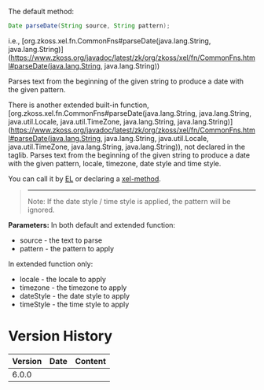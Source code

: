 The default method:

```java
Date parseDate(String source, String pattern);
```

  
i.e.,
[org.zkoss.xel.fn.CommonFns#parseDate(java.lang.String, java.lang.String)](https://www.zkoss.org/javadoc/latest/zk/org/zkoss/xel/fn/CommonFns.html#parseDate(java.lang.String, java.lang.String))

Parses text from the beginning of the given string to produce a date
with the given pattern.

There is another extended built-in function,
[org.zkoss.xel.fn.CommonFns#parseDate(java.lang.String, java.lang.String, java.util.Locale, java.util.TimeZone, java.lang.String, java.lang.String)](https://www.zkoss.org/javadoc/latest/zk/org/zkoss/xel/fn/CommonFns.html#parseDate(java.lang.String, java.lang.String, java.util.Locale, java.util.TimeZone, java.lang.String, java.lang.String)),
not declared in the taglib. Parses text from the beginning of the given
string to produce a date with the given pattern, locale, timezone, date
style and time style.

You can call it by [ EL](zuml_ref/el_expressions/static_fields_and_methods)
or declaring a [ xel-method](zuml_ref/zuml/processing_instructions/xel-method).

> ------------------------------------------------------------------------
>
> Note: If the date style / time style is applied, the pattern will be
> ignored.

**Parameters:** In both default and extended function:

- source - the text to parse
- pattern - the pattern to apply

In extended function only:

- locale - the locale to apply
- timezone - the timezone to apply
- dateStyle - the date style to apply
- timeStyle - the time style to apply

# Version History

| Version | Date | Content |
|---------|------|---------|
| 6.0.0   |      |         |
